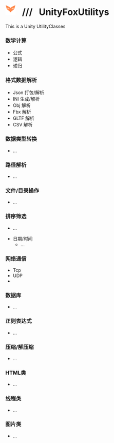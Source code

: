 # ![](https://github.com/SevenStrike/UnityFoxUtilitys/blob/main/Res/FoxLogoIconSmall.png) &nbsp; /// &nbsp; UnityFoxUtilitys
 This is a Unity UtilityClasses
###  数学计算
  + 公式
  + 逻辑
  + 递归
###  格式数据解析
  + Json 打包/解析
  + INI 生成/解析
  + Obj 解析
  + Fbx 解析
  + GLTF 解析
  + CSV 解析
###  数据类型转换
  + ...
###  路径解析
  + ...
###  文件/目录操作
  + ...
###  排序筛选
  + ...
- 日期/时间
  + ...
###  网络通信
  + Tcp
  + UDP
  + 
###  数据库
  + ...
###  正则表达式
  + ...
###  压缩/解压缩
  + ...
###  HTML类
  + ...
###  线程类
  + ...
###  图片类
  + ...  
